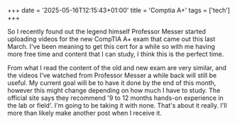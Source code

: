 +++
date = '2025-05-16T12:15:43+01:00'
title = 'Comptia A+'
tags = ['tech']
+++

So I recently found out the legend himself Professor Messer started uploading videos for the new CompTIA A+ exam that came out this last March. I've been meaning to get this cert for a while so with me having more free time and content that I can study, I think this is the perfect time.

From what I read the content of the old and new exam are very similar, and the videos I've watched from Professor Messer a while back will still be useful. My current goal will be to have it done by the end of this month, however this might change depending on how much I have to study. The official site says they recommend '9 to 12 months hands-on experience in the lab or field'. I'm going to be taking it with none. That's about it really. I'll more than likely make another post when I receive it.